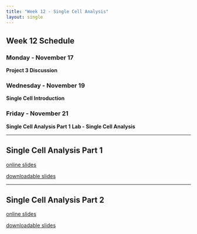 ```yaml
---
title: "Week 12 - Single Cell Analysis"
layout: single
---
```


## Week 12 Schedule

### Monday - November 17
**Project 3 Discussion**

### Wednesday - November 19
**Single Cell Introduction**

### Friday - November 21
**Single Cell Analysis Part 1**
**Lab - Single Cell Analysis**

---

## Single Cell Analysis Part 1

[online slides](https://docs.google.com/presentation/d/16rQQp-PIxlvrm5jDYkjgonv35rhntsU1UQMc6xilvJ8/present?usp=sharing)

[downloadable slides](https://docs.google.com/presentation/d/16rQQp-PIxlvrm5jDYkjgonv35rhntsU1UQMc6xilvJ8/export/pptx)

---

## Single Cell Analysis Part 2

[online slides](https://docs.google.com/presentation/d/1L1jbEt3h2-QTys5Fcoj1WqtNvxzo3s9vGR9vXnovEFQ/present?usp=sharing)

[downloadable slides](https://docs.google.com/presentation/d/1L1jbEt3h2-QTys5Fcoj1WqtNvxzo3s9vGR9vXnovEFQ/export/pptx)
